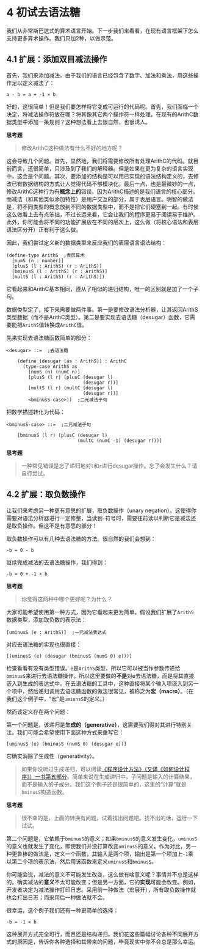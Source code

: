 # 4 初试去语法糖

我们从非常斯巴达式的算术语言开始。下一步我们来看看，在现有语言框架下怎么支持更多算术操作。我们只加2种，以做示范。

## 4.1 扩展：添加双目减法操作

首先，我们来添加减法。由于我们的语言已经包含了数字、加法和乘法，用这些操作足以定义减法了：

```text
a - b = a + -1 × b
```

好的，这很简单！但是我们要怎样将它变成可运行的代码呢。首先，我们面临一个决定，将减法操作符放在哪？将其像其它两个操作符一样处理，在现有的ArithC数据类型中添加一条规则？这种想法看上去很自然，也很诱人。

__思考题__

> 修改ArithC这种做法有什么不好的地方呢？

这会导致几个问题。首先，显然地，我们将需要修改所有处理ArithC的代码。就目前而言，还很简单，只涉及到了我们的解释器。但是如果在更为复杂的语言实现中，这会是个问题。其次，要添加的结构是可以用已实现的语法结构定义的，去修改已有数据结构的方式让人觉得代码不够模块化。最后一点，也是最微妙的一点，修改ArithC这种行为有**概念上的**错误。因为ArithC描述的是我们语言的核心部分。而减法（和其他类似添加特性）是用户交互的部分，属于表层语言。明智的做法是，将不同类型的概念放到不同的数据类型中，而不是把它们硬塞到一起。有时候这么做看上去有点笨拙，不过长远来看，它会让我们的程序更易于阅读易于维护。此外，你可能会将不同的功能扩展放在不同的层次上，这么做（将核心语法和表层语法区分开）正有利于这么做。

因此，我们尝试定义新的数据类型来反应我们的表层语言语法结构：

```racket
(define-type ArithS  ;表层算术
  [numS (n : number)]
  [plusS (l : ArithS) (r : ArithS)]
  [bminusS (l : ArithS) (r : ArithS)]
  [multS (l : ArithS) (r : ArithS)])
```

它看起来和ArithC基本相同，遵从了相似的递归结构，唯一的区别就是加了一个子句。

数据类型定了，接下来需要做两件事。第一是要修改语法分析器，让其返回ArithS类型数据（而不是ArithC类型）。第二是要实现去语法糖（desugar）函数，它需要能把`ArithS`值转换成`ArithC`值。

先来实现去语法糖函数简单的部分：

```racket
<desugar> ::=  ;去语法糖

    (define (desugar [as : ArithS]) : ArithC
      (type-case ArithS as
        [numS (n) (numC n)]
        [plusS (l r) (plusC (desugar l)
                            (desugar r))]
        [multS (l r) (multC (desugar l)
                            (desugar r))]
        <bminusS-case>))  ;二元减法子句
```

把数学描述转化为代码：

```racket
<bminusS-case> ::=  ;二元减法子句

    [bminusS (l r) (plusC (desugar l)
                          (multC (numC -1) (desugar r)))]
```

__思考题__

> ️一种常见错误是忘了递归地对`l`和`r`进行desugar操作。忘了会发生什么？请自行尝试。

## 4.2 扩展：取负数操作

让我们来考虑另一种更有意思的扩展，取负数操作（unary negation）。这使得你需要对语法分析器进行一定修整，当读到`-`符号时，需要往前读以判断它是减法还是取负操作。但这不是有意思的部分！

取负数操作可以有几种去语法糖的方法。很自然的我们会想到：

```text
-b = 0 - b
```

继续完成减法的去语法糖操作，我们得到：

```text
-b = 0 + -1 × b
```

__思考题__

> 你觉得这两种中哪个更好呢？为什么？

大家可能希望使用第一种方式，因为它看起来更为简单。假设我们扩展了`ArithS`数据类型，添加取负数的表示法：

```racket
[uminusS (e : ArithS)]  ;一元减法表达式
```

对应去语法糖的实现也很直接：

```racket
[(uminusS (e) (desugar (bminusS (numS 0) e)))]
```

检查看看有没有类型错误。`e`是`ArithS`类型，所以它可以被当作参数传递给`bminusS`来进行去语法糖操作。所以这里要做的**不是**对e去语法糖，而是将其直接嵌入到生成的表达式中。在去语法糖的工具中，这种直接将某个输入项嵌入到另一个项中，然后递归调用去语法糖函数的做法很常见，被称之为**宏（macro）**。（在我们这个例子中，“宏”是`umiunsS`的定义。）

然而该定义存在两个问题：

第一个问题是，该递归是**生成的（generative）**，这需要我们得对其进行特别关注。我们可能会希望使用下面这种方式来重写它：

```racket
[uminusS (e) (bminusS (numS 0) (desugar e))]
```

它确实消除了生成性（generativity）。

> 如果你没听过生成递归，可以阅读[《程序设计方法》（又译《如何设计程序》）一书第五部分](http://www.ccs.neu.edu/home/matthias/HtDP2e/part_five.html)。简单来说在生成递归中，子问题是输入的计算结果，而不是输入的子成分。我们这个例子还是很简单的，这里的“计算”就是`bminusS`构造函数。

__思考题__

> ️很不幸的是，上面的转换有问题，试着找出问题吧。找不出的话，运行一下试试。

第二个问题是，它依赖于`bminusS`的意义；如果`bminusS`的意义发生变化，`uminusS`的意义也就发生了变化，即使我们并没打算改变`uminusS`的意义。作为对比，另一种更鲁棒的做法是，定义一个函数，其输入是两个项，输出是第一个项加上`-1`乘以第二个项的表示法，然后用该函数来定义`uminusS`和`bminusS`。

你可能会说，减法的意义不可能发生改变，这么做有啥意义呢？事情并不总是这样的。确实减法的**意义**不太可能改变；但是另一方面，它的**实现**可能会改变。例如，开发者决定为减法操作打印日志。采用前一种做法（宏展开），所有取负数操作就也会打出日志；而采用后一种做法就不会。

很幸运，这个例子我们还有一种更简单的选择：

```text
-b = -1 × b
```

这种展开方式完全可行，而且还是结构递归。我们花这些篇幅讨论各种不同展开方式的原因是，告诉你各种选择和其带来的问题，毕竟现实中你不会总是那么幸运。
